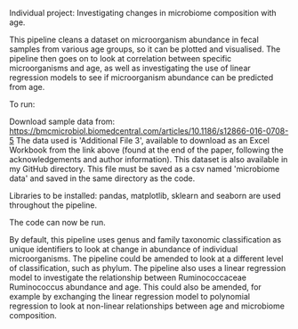Individual project: Investigating changes in microbiome composition with age.  

This pipeline cleans a dataset on microorganism abundance in fecal samples from various age groups, so it can be plotted and visualised. 
The pipeline then goes on to look at correlation between specific microorganisms and age, as well as investigating the use of linear regression models to see if microorganism abundance can be predicted from age.  


To run:

Download sample data from: https://bmcmicrobiol.biomedcentral.com/articles/10.1186/s12866-016-0708-5
The data used is 'Additional File 3', available to download as an Excel Workbook from the link above (found at the end of the paper, following the acknowledgements and author information). This dataset is also available in my GitHub directory. 
This file must be saved as a csv named 'microbiome data' and saved in the same directory as the code. 

Libraries to be installed: pandas, matplotlib, sklearn and seaborn are used throughout the pipeline.

The code can now be run. 

By default, this pipeline uses genus and family taxonomic classification as unique identifiers to look at change in abundance of individual microorganisms. 
The pipeline could be amended to look at a different level of classification, such as phylum. 
The pipeline also uses a linear regression model to investigate the relationship between Ruminococcaceae Ruminococcus abundance and age. 
This could also be amended, for example by exchanging the linear regression model to polynomial regression to look at non-linear relationships between age and microbiome composition.  
